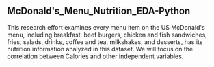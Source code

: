 ## McDonald's_Menu_Nutrition_EDA-Python
This research effort examines every menu item on the US McDonald's menu, including breakfast, beef burgers, chicken and fish sandwiches, fries, salads, drinks, coffee and tea, milkshakes, and desserts, has its nutrition information analyzed in this dataset.
We will focus on the correlation between Calories and other independent variables.
